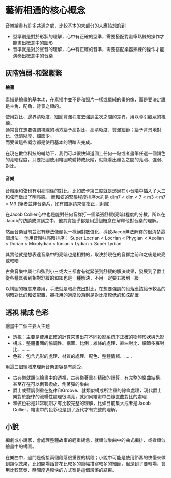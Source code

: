 # 藝術相通的核心概念

音樂繪畫有許多共通之處，比較基本的大部分的人應該想的到
* 型準則是對於形狀的理解，心中有正確的型準，需要搭配對畫筆熟練的操作才能畫出概念中的圖形
* 音準就是對於聲音的理解，心中有正確的音準，需要搭配樂器熟練的操作才能演奏出概念中的音樂

## 灰階強弱-和聲鬆緊

#### 繪畫
素描是繪畫的基本功，在素描中並不是和照片一樣或單純的畫的像，而是要決定誰是主角、配角、背景之類的。

使用對比、邊界清晰度、細節豐滿程度去強調主次之間的差異，用以導引觀眾的視線。  
通常會在想要強調視線的地方給予高對比、高清晰度、豐滿細節；給予背景地對比、低清晰度、細節少。  
而要做這些概念都是使用基本的明暗去完成。

在現在數位科技的輔助下，我們可以很快知道圖上任何一點或者畫筆任選一個顏色的亮暗程度，只要把圖使用繪圖軟體轉成灰階，就能看出顏色之間的亮暗、強弱、對比。

#### 音樂
音階跟和弦也有明亮關係的對比，比如皮卡第三度就是透過在小音階中插入了大三和弦而做出了明亮感。
而和弦的緊張程度排序大約是 dim7 < dim < 7 < m3 < m7 < M3 (筆者並非音樂系，如有錯誤請來信指正，謝謝)

在Jacob Collier心中也是能對任何音群打一個緊張舒緩(亮暗)程度的分數，所以在Jacob的訪談或演講之中，他其實幾乎都是用這個概念在解釋他對音樂的理解。

然而音樂目前並沒有辦法像顏色一樣絕對數值化，導致Jacob無法解釋的很清楚這個想法。
他用音階味亮暗排序：
Super Locrian < Locrian < Phygian < Aeolian < Dorian < Mixolydian < Ionian < Lydian < Super Lydian  

其實他就是想表達音樂中的亮暗也是相對的，取決於現在的音群之前和之後是較亮或較暗

古典音樂中屬七和弦到小三或大三都會有從緊張到舒緩的解決效果，發展到了爵士從各種緊張到相對舒緩的和絃也是一種解決，不用一定要五級到一級


以構圖的概念來套用，手法就是暗亮做出對比，在想要強調的段落應該給予較高的明暗對比的和弦配置，襯托用的過度段落則是對比度較低的和弦配置

## 透視 構成 色彩

繪畫中三個主要大主題
* 透視：主要是使用正確的計算來畫出在不同投影系統下正確的物體形狀與光影
* 構成：整體畫面的協調性、構圖、比例；線條的處理、直曲對比、細節多寡對比、......
* 色彩：包含光影的處理、材質的處理、配色、整體情緒、......

用這三個領域來理解音樂更容易有感受，
* 古典樂就類似繪畫中的透視，古典樂著重在精確的計算，有完整的樂曲結構，甚至存在可以倒著撥放、倒著彈的樂曲
* 爵士或藍調側重在旋律和Groove、就類似構成所注重的線條處理，現代爵士樂對於旋律的流暢性處理很漂亮，就如同繪畫中曲線直曲對比的處理
* 和弦色彩是非常晚期才有比較完整的理解，比如目前集大成者是Jacob Collier，繪畫中的色彩也是到了近代才有完整的理解。


## 小說
編劇或小說家，會處理整體故事的輕重緩急，就類似樂曲中的曲式編排、或者類似繪畫中的構圖。

在樂曲中，過門是銜接兩個段落很重要的橋段；小說中可能是使用節奏的快慢來做到類似效果，比如開場話會花比較多的篇幅描寫較多的細節，但是到了要轉場，會用比較緊奏、時間度過較快的方式案是這個段落的結束。

